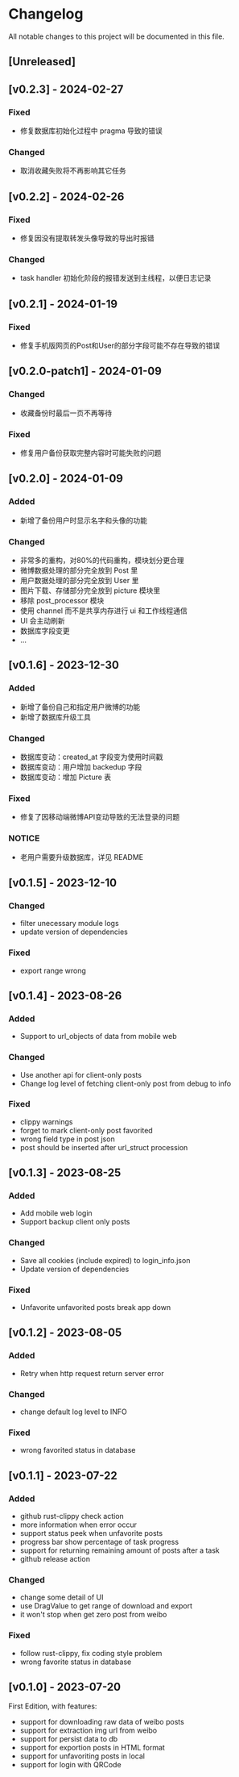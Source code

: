 # Changelog

All notable changes to this project will be documented in this file.

## [Unreleased]

## [v0.2.3] - 2024-02-27

### Fixed

- 修复数据库初始化过程中 pragma 导致的错误

### Changed

- 取消收藏失败将不再影响其它任务

## [v0.2.2] - 2024-02-26

### Fixed

- 修复因没有提取转发头像导致的导出时报错

### Changed

- task handler 初始化阶段的报错发送到主线程，以便日志记录

## [v0.2.1] - 2024-01-19

### Fixed

- 修复手机版网页的Post和User的部分字段可能不存在导致的错误

## [v0.2.0-patch1] - 2024-01-09

### Changed

- 收藏备份时最后一页不再等待

### Fixed

- 修复用户备份获取完整内容时可能失败的问题

## [v0.2.0] - 2024-01-09

### Added

- 新增了备份用户时显示名字和头像的功能

### Changed

- 非常多的重构，对80%的代码重构，模块划分更合理
- 微博数据处理的部分完全放到 Post 里
- 用户数据处理的部分完全放到 User 里
- 图片下载、存储部分完全放到 picture 模块里
- 移除 post_processor 模块
- 使用 channel 而不是共享内存进行 ui 和工作线程通信
- UI 会主动刷新
- 数据库字段变更
- ...

## [v0.1.6] - 2023-12-30

### Added

- 新增了备份自己和指定用户微博的功能
- 新增了数据库升级工具

### Changed

- 数据库变动：created_at 字段变为使用时间戳
- 数据库变动：用户增加 backedup 字段
- 数据库变动：增加 Picture 表

### Fixed

- 修复了因移动端微博API变动导致的无法登录的问题

### NOTICE

- 老用户需要升级数据库，详见 README

## [v0.1.5] - 2023-12-10

### Changed

- filter unecessary module logs
- update version of dependencies

### Fixed

- export range wrong

## [v0.1.4] - 2023-08-26

### Added

- Support to url_objects of data from mobile web

### Changed

- Use another api for client-only posts
- Change log level of fetching client-only post from debug to info

### Fixed

- clippy warnings
- forget to mark client-only post favorited
- wrong field type in post json
- post should be inserted after url_struct procession

## [v0.1.3] - 2023-08-25

### Added

- Add mobile web login
- Support backup client only posts

### Changed

- Save all cookies (include expired) to login_info.json
- Update version of dependencies

### Fixed

- Unfavorite unfavorited posts break app down

## [v0.1.2] - 2023-08-05

### Added

- Retry when http request return server error

### Changed

- change default log level to INFO

### Fixed

- wrong favorited status in database

## [v0.1.1] - 2023-07-22

### Added

- github rust-clippy check action
- more information when error occur
- support status peek when unfavorite posts
- progress bar show percentage of task progress
- support for returning remaining amount of posts after a task
- github release action

### Changed

- change some detail of UI
- use DragValue to get range of download and export
- it won't stop when get zero post from weibo

### Fixed

- follow rust-clippy, fix coding style problem
- wrong favorite status in database

## [v0.1.0] - 2023-07-20

First Edition, with features:

- support for downloading raw data of weibo posts
- support for extraction img url from weibo
- support for persist data to db
- support for exportion posts in HTML format
- support for unfavoriting posts in local
- support for login with QRCode
